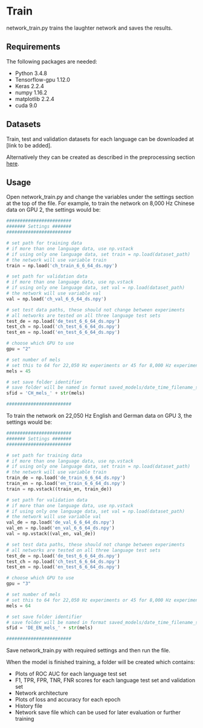 # Train
network_train.py trains the laughter network and saves the results.

## Requirements
The following packages are needed:
* Python 3.4.8
* Tensorflow-gpu 1.12.0
* Keras 2.2.4
* numpy 1.16.2
* matplotlib 2.2.4
* cuda 9.0

## Datasets
Train, test and validation datasets for each language can be downloaded at [link to be added].

Alternatively they can be created as described in the preprocessing section [here](/preprocessing).

## Usage
Open network_train.py and change the variables under the settings section at the top of the file. For example, to train the network on 8,000 Hz Chinese data on GPU 2, the settings would be:

```python
########################
####### Settings ####### 
########################

# set path for training data
# if more than one language data, use np.vstack
# if using only one language data, set train = np.load(dataset_path)
# the network will use variable train
train = np.load('ch_train_6_6_64_ds.npy')

# set path for validation data
# if more than one language data, use np.vstack
# if using only one language data, set val = np.load(dataset_path)
# the network will use variable val
val = np.load('ch_val_6_6_64_ds.npy')

# set test data paths, these should not change between experiments 
# all networks are tested on all three language test sets
test_de = np.load('de_test_6_6_64_ds.npy')
test_ch = np.load('ch_test_6_6_64_ds.npy')
test_en = np.load('en_test_6_6_64_ds.npy')

# choose which GPU to use
gpu = "2"

# set number of mels
# set this to 64 for 22,050 Hz experiments or 45 for 8,000 Hz experiments
mels = 45

# set save folder identifier
# save folder will be named in format saved_models/date_time_filename_sfid 
sfid = 'CH_mels_' + str(mels) 

########################
```
To train the network on 22,050 Hz English and German data on GPU 3, the settings would be:

```python
########################
####### Settings ####### 
########################

# set path for training data
# if more than one language data, use np.vstack
# if using only one language data, set train = np.load(dataset_path)
# the network will use variable train
train_de = np.load('de_train_6_6_64_ds.npy')
train_en = np.load('en_train_6_6_64_ds.npy')
train = np.vstack((train_en, train_de))

# set path for validation data
# if more than one language data, use np.vstack
# if using only one language data, set val = np.load(dataset_path)
# the network will use variable val
val_de = np.load('de_val_6_6_64_ds.npy')
val_en = np.load('en_val_6_6_64_ds.npy')
val = np.vstack((val_en, val_de))

# set test data paths, these should not change between experiments 
# all networks are tested on all three language test sets
test_de = np.load('de_test_6_6_64_ds.npy')
test_ch = np.load('ch_test_6_6_64_ds.npy')
test_en = np.load('en_test_6_6_64_ds.npy')

# choose which GPU to use
gpu = "3"

# set number of mels
# set this to 64 for 22,050 Hz experiments or 45 for 8,000 Hz experiments
mels = 64

# set save folder identifier
# save folder will be named in format saved_models/date_time_filename_sfid 
sfid = 'DE_EN_mels_' + str(mels) 

########################
```
Save network_train.py with required settings and then run the file.

When the model is finished training, a folder will be created which contains:
* Plots of ROC AUC for each language test set
* F1, TPR, FPR, TNR, FNR scores for each language test set and validation set
* Network architecture
* Plots of loss and accuracy for each epoch
* History file
* Network save file which can be used for later evaluation or further training
